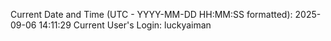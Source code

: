 Current Date and Time (UTC - YYYY-MM-DD HH:MM:SS formatted): 2025-09-06 14:11:29
Current User's Login: luckyaiman
